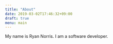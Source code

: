 ```yaml
---
title: "About"
date: 2019-03-02T17:46:32+09:00
draft: true
menu: main
---
```


My name is Ryan Norris.  I am a software developer.

